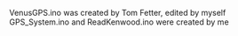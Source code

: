 VenusGPS.ino was created by Tom Fetter, edited by myself <br />
GPS_System.ino and ReadKenwood.ino were created by me

